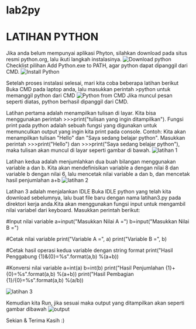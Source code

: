 # lab2py
# LATIHAN PYTHON

Jika anda belum mempunyai aplikasi Phyton, silahkan download pada situs resmi python.org, lalu ikuti langkah instalasinya.
![Download python](https://user-images.githubusercontent.com/116176746/197666495-415a2a51-738f-4cbf-82f8-638e600391c4.png)
Checklist pilihan Add Python.exe to PATH, agar python dapat dipanggil dari CMD.
![Install Python](https://user-images.githubusercontent.com/116176746/197667547-2a765b18-9526-4b10-bcca-f741a4d04852.png)

Setelah proses instalasi selesai, mari kita coba beberapa latihan berikut
Buka CMD pada laptop anda, lalu masukkan perintah >python untuk memanggil python dari CMD
![Python from CMD](https://user-images.githubusercontent.com/116176746/197668235-83ec94b4-add4-4851-9769-7da5cffd1cad.png)
Jika muncul pesan seperti diatas, python berhasil dipanggil dari CMD.

Latihan pertama adalah menampilkan tulisan di layar.
Kita bisa menggunakan perintah >>>print("tulisan yang ingin ditampilkan"). Fungsi print pada python adalah sebuah fungsi yang digunakan untuk memunculkan output yang ingin kita print pada console.
Contoh: Kita akan menampilkan tulisan "Hello" dan "Saya sedang belajar python". Masukkan perintah >>>print("Hello") dan >>>print("Saya sedang belajar python"), maka tulisan akan muncul di layar seperti gambar di bawah.
![latihan 1](https://user-images.githubusercontent.com/116176746/197669533-9238e17a-322f-4e83-8bce-f784638b685a.png)


Latihan kedua adalah menjumlahkan dua buah bilangan menggunakan variable a dan b.
Kita akan mendefinisikan variable a dengan nilai 8 dan variable b dengan nilai 6, lalu mencetak nilai variable a dan b, dan mencetak hasil penjumlahan a+b
![latihan 2](https://user-images.githubusercontent.com/116176746/197988184-ff760a85-5839-4e3b-8689-1aeab5420fee.png)


Latihan 3 adalah menjalankan IDLE
Buka IDLE python yang telah kita download sebelumnya, lalu buat file baru dengan nama latihan3.py pada direktori kerja anda.Kita akan menggunakan fungsi input untuk mengambil nilai variabel dari keyboard.
Masukkan perintah berikut:

#Input nilai variable
a=input("Masukkan Nilai A =")
b=input("Masukkan Nilai B =")

#Cetak nilai variable
print("Variable A =", a)
print("Variable B =", b)

#Cetak hasil operasi kedua variable dengan string format
print("Hasil Penggabung {1}&{0}=%s".format(a,b) %(a+b))

#Konversi nilai variable
a=int(a)
b=int(b)
print("Hasil Penjumlahan {1}+{0}=%s".format(a,b) %(a+b))
print("Hasil Pembagian {1}/{0}=%s".format(a,b) %(a/b))

![latihan 3](https://user-images.githubusercontent.com/116176746/198471443-da553ed0-500a-4795-b9b3-9647cb8f4a67.png)

Kemudian kita Run, jika sesuai maka output yang ditampilkan akan seperti gambar dibawah
![output](https://user-images.githubusercontent.com/116176746/198471484-686412f4-eda2-4baf-b26e-c3aee6d1eb20.png)


Sekian & Terima Kasih :)
